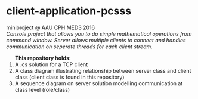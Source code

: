 # client-application-pcsss
miniproject @ AAU CPH MED3 2016
<br /><em>Console project that allows you to do simple mathematical operations from command window. Server allows multiple clients to connect and handles communication on seperate threads for each client stream. </em>

<ol><strong>This repository holds:</strong>
<li> A .cs solution for a TCP client</li>
<li> A class diagram illustrating relationship between server class and client class (client class is found in this repository) </li>
<li> A sequence diagram on server solution modelling communication at class level (role/class)</li>
</ol>
